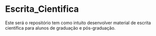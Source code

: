 # Escrita_Cientifica
Este será o repositório tem como intuito desenvolver material de escrita científica para alunos de graduação e pós-graduação.

